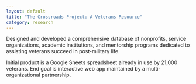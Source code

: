 ```yaml
---
layout: default
title: "The Crossroads Project: A Veterans Resource"
category: research
---
```


Designed and developed a comprehensive database of nonprofits, service organizations, academic institutions, and mentorship programs dedicated to assisting veterans succeed in post-military life. 

Initial product is a Google Sheets spreadsheet already in use by 21,000 veterans. End goal is interactive web app maintained by a multi-organizational partnership.
